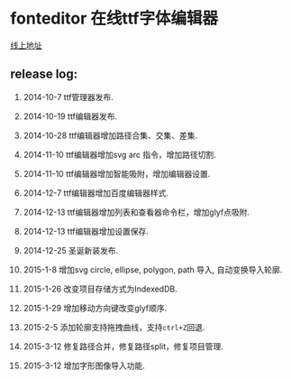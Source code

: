 fonteditor 在线ttf字体编辑器
==========

[线上地址](http://font.baidu.com)


## release log:


1. 2014-10-7 ttf管理器发布.

2. 2014-10-19 ttf编辑器发布.

3. 2014-10-28 ttf编辑器增加路径合集、交集、差集.

4. 2014-11-10 ttf编辑器增加svg arc 指令，增加路径切割.

5. 2014-11-10 ttf编辑器增加智能吸附，增加编辑器设置.

6. 2014-12-7 ttf编辑器增加百度编辑器样式.

7. 2014-12-13 ttf编辑器增加列表和查看器命令栏，增加glyf点吸附.

8. 2014-12-13 ttf编辑器增加设置保存.

9. 2014-12-25 圣诞新装发布.

10. 2015-1-8 增加svg circle, ellipse, polygon, path 导入, 自动变换导入轮廓.

11. 2015-1-26 改变项目存储方式为IndexedDB.

12. 2015-1-29 增加移动方向键改变glyf顺序.

13. 2015-2-5 添加轮廓支持拖拽曲线，支持`ctrl+Z`回退.

14. 2015-3-12 修复路径合并，修复路径split，修复项目管理.

15. 2015-3-12 增加字形图像导入功能.

